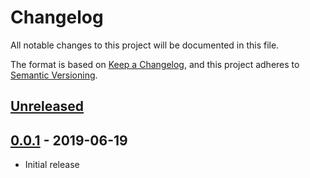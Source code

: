 # Changelog
All notable changes to this project will be documented in this file.

The format is based on [Keep a Changelog](https://keepachangelog.com/en/1.0.0/),
and this project adheres to [Semantic Versioning](https://semver.org/spec/v2.0.0.html).

## [Unreleased]

## [0.0.1] - 2019-06-19
- Initial release

[Unreleased]: https://github.com/higoka/php-cs-fixer/compare/v0.0.1...HEAD
[0.0.1]: https://github.com/higoka/php-cs-fixer/releases/tag/v0.0.1